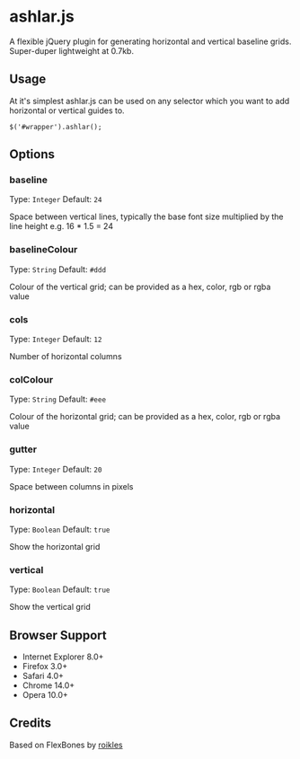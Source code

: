 # ashlar.js

A flexible jQuery plugin for generating horizontal and vertical baseline grids. Super-duper lightweight at 0.7kb. 

## Usage

At it's simplest ashlar.js can be used on any selector which you want to add horizontal or vertical guides to.

    $('#wrapper').ashlar();
    
## Options

### baseline

Type: `Integer` Default: `24`

Space between vertical lines, typically the base font size multiplied by the line height e.g. 16 * 1.5 = 24

### baselineColour

Type: `String` Default: `#ddd`

Colour of the vertical grid; can be provided as a hex, color, rgb or rgba value

### cols

Type: `Integer` Default: `12`

Number of horizontal columns

### colColour

Type: `String` Default: `#eee`

Colour of the horizontal grid; can be provided as a hex, color, rgb or rgba value

### gutter

Type: `Integer` Default: `20`

Space between columns in pixels

### horizontal

Type: `Boolean` Default: `true`

Show the horizontal grid

### vertical

Type: `Boolean` Default: `true`

Show the vertical grid

## Browser Support

* Internet Explorer 8.0+
* Firefox 3.0+
* Safari 4.0+
* Chrome 14.0+
* Opera 10.0+

## Credits

Based on FlexBones by [roikles](http://github.com/roikles)